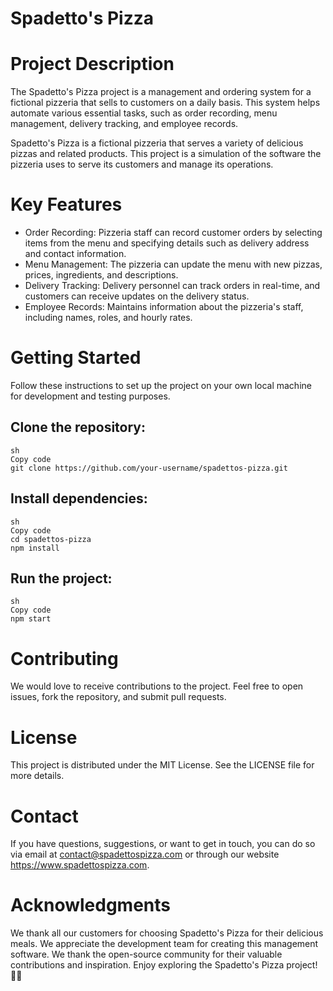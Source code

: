 # Spadetto's Pizza

# Project Description
The Spadetto's Pizza project is a management and ordering system for a fictional pizzeria that sells to customers on a daily basis. This system helps automate various essential tasks, such as order recording, menu management, delivery tracking, and employee records.

Spadetto's Pizza is a fictional pizzeria that serves a variety of delicious pizzas and related products. This project is a simulation of the software the pizzeria uses to serve its customers and manage its operations.

# Key Features
- Order Recording: Pizzeria staff can record customer orders by selecting items from the menu and specifying details such as delivery address and contact information.
- Menu Management: The pizzeria can update the menu with new pizzas, prices, ingredients, and descriptions.
- Delivery Tracking: Delivery personnel can track orders in real-time, and customers can receive updates on the delivery status.
- Employee Records: Maintains information about the pizzeria's staff, including names, roles, and hourly rates.

# Getting Started
Follow these instructions to set up the project on your own local machine for development and testing purposes.

## Clone the repository:

```
sh
Copy code
git clone https://github.com/your-username/spadettos-pizza.git
```

## Install dependencies:
```
sh
Copy code
cd spadettos-pizza
npm install
```
## Run the project:
```
sh
Copy code
npm start
```

# Contributing
We would love to receive contributions to the project. Feel free to open issues, fork the repository, and submit pull requests.

# License
This project is distributed under the MIT License. See the LICENSE file for more details.

# Contact
If you have questions, suggestions, or want to get in touch, you can do so via email at contact@spadettospizza.com or through our website https://www.spadettospizza.com.

# Acknowledgments
We thank all our customers for choosing Spadetto's Pizza for their delicious meals.
We appreciate the development team for creating this management software.
We thank the open-source community for their valuable contributions and inspiration.
Enjoy exploring the Spadetto's Pizza project! 🍕🎉
